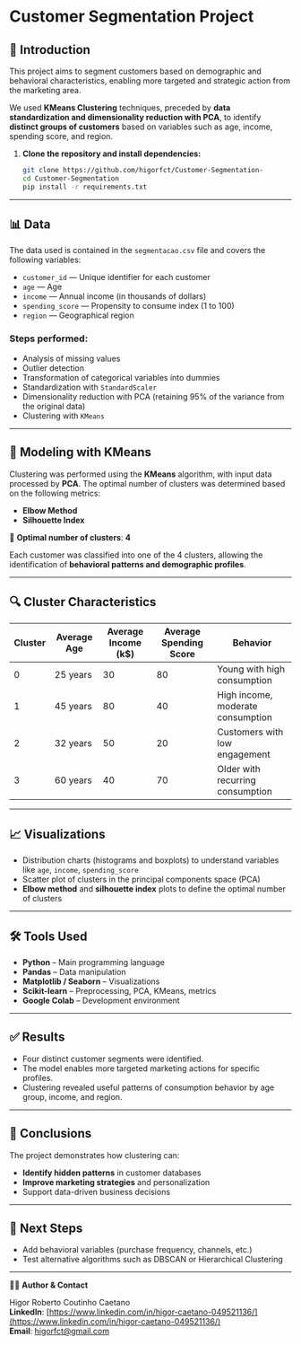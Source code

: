 # Customer Segmentation Project

## 📝 Introduction
This project aims to segment customers based on demographic and behavioral characteristics, enabling more targeted and strategic action from the marketing area.

We used **KMeans Clustering** techniques, preceded by **data standardization and dimensionality reduction with PCA**, to identify **distinct groups of customers** based on variables such as age, income, spending score, and region.



1. **Clone the repository and install dependencies:**
    ```bash
    git clone https://github.com/higorfct/Customer-Segmentation-
    cd Customer-Segmentation
    pip install -r requirements.txt
    ```

---

## 📊 Data

The data used is contained in the `segmentacao.csv` file and covers the following variables:

- `customer_id` — Unique identifier for each customer  
- `age` — Age  
- `income` — Annual income (in thousands of dollars)  
- `spending_score` — Propensity to consume index (1 to 100)  
- `region` — Geographical region

### Steps performed:
- Analysis of missing values  
- Outlier detection  
- Transformation of categorical variables into dummies  
- Standardization with `StandardScaler`  
- Dimensionality reduction with PCA (retaining 95% of the variance from the original data)  
- Clustering with `KMeans`

---

## 🤖 Modeling with KMeans

Clustering was performed using the **KMeans** algorithm, with input data processed by **PCA**. The optimal number of clusters was determined based on the following metrics:

- **Elbow Method**
- **Silhouette Index**

📌 **Optimal number of clusters**: **4**

Each customer was classified into one of the 4 clusters, allowing the identification of **behavioral patterns and demographic profiles**.

---

## 🔍 Cluster Characteristics

| Cluster | Average Age | Average Income (k$) | Average Spending Score | Behavior                                |
|---------|-------------|---------------------|-----------------------|-----------------------------------------|
| 0       | 25 years    | 30                  | 80                    | Young with high consumption             |
| 1       | 45 years    | 80                  | 40                    | High income, moderate consumption       |
| 2       | 32 years    | 50                  | 20                    | Customers with low engagement           |
| 3       | 60 years    | 40                  | 70                    | Older with recurring consumption        |

---

## 📈 Visualizations

- Distribution charts (histograms and boxplots) to understand variables like `age`, `income`, `spending_score`
- Scatter plot of clusters in the principal components space (PCA)
- **Elbow method** and **silhouette index** plots to define the optimal number of clusters

---

## 🛠️ Tools Used

- **Python** – Main programming language  
- **Pandas** – Data manipulation  
- **Matplotlib / Seaborn** – Visualizations  
- **Scikit-learn** – Preprocessing, PCA, KMeans, metrics  
- **Google Colab** – Development environment

---

## ✅ Results

- Four distinct customer segments were identified.  
- The model enables more targeted marketing actions for specific profiles.  
- Clustering revealed useful patterns of consumption behavior by age group, income, and region.

---

## 🧠 Conclusions

The project demonstrates how clustering can:

- **Identify hidden patterns** in customer databases  
- **Improve marketing strategies** and personalization  
- Support data-driven business decisions

---

## 🔄 Next Steps

- Add behavioral variables (purchase frequency, channels, etc.)  
- Test alternative algorithms such as DBSCAN or Hierarchical Clustering

---

🧑‍💻 **Author & Contact**

Higor Roberto Coutinho Caetano  
**LinkedIn**: [https://www.linkedin.com/in/higor-caetano-049521136/](https://www.linkedin.com/in/higor-caetano-049521136/)  
**Email**: higorfct@gmail.com
